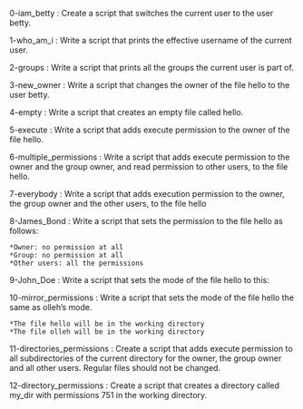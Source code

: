 0-iam_betty : Create a script that switches the current user to the user betty.

1-who_am_i : Write a script that prints the effective username of the current user.

2-groups : Write a script that prints all the groups the current user is part of.

3-new_owner : Write a script that changes the owner of the file hello to the user betty.

4-empty : Write a script that creates an empty file called hello.

5-execute : Write a script that adds execute permission to the owner of the file hello.

6-multiple_permissions : Write a script that adds execute permission to the owner and the group owner, and read permission to other users, to the file hello.

7-everybody : Write a script that adds execution permission to the owner, the group owner and the other users, to the file hello

8-James_Bond : Write a script that sets the permission to the file hello as follows:

	*Owner: no permission at all
	*Group: no permission at all
	*Other users: all the permissions

9-John_Doe : Write a script that sets the mode of the file hello to this:

10-mirror_permissions : Write a script that sets the mode of the file hello the same as olleh’s mode.

	*The file hello will be in the working directory
	*The file olleh will be in the working directory


11-directories_permissions : Create a script that adds execute permission to all subdirectories of the current directory for the owner, the group owner and all other users. Regular files should not be changed.

12-directory_permissions : Create a script that creates a directory called my_dir with permissions 751 in the working directory.

12-directory_permissions : Create a script that creates a directory called my_dir with permissions 751 in the working directory.

12-directory_permissions : Create a script that creates a directory called my_dir with permissions 751 in the working directory.

12-directory_permissions : Create a script that creates a directory called my_dir with permissions 751 in the working directory.

12-directory_permissions : Create a script that creates a directory called my_dir with permissions 751 in the working directory.

12-directory_permissions : Create a script that creates a directory called my_dir with permissions 751 in the working directory.

12-directory_permissions : Create a script that creates a directory called my_dir with permissions 751 in the working directory.

12-directory_permissions : Create a script that creates a directory called my_dir with permissions 751 in the working directory.

12-directory_permissions : Create a script that creates a directory called my_dir with permissions 751 in the working directory.

12-directory_permissions : Create a script that creates a directory called my_dir with permissions 751 in the working directory.

12-directory_permissions : Create a script that creates a directory called my_dir with permissions 751 in the working directory.

12-directory_permissions : Create a script that creates a directory called my_dir with permissions 751 in the working directory.

13-change_groupe : Write a script that changes the group owner to school for the file hello

100-change_owner_and_group : Write a script that changes the owner to vincent and the group owner to staff for all the files and directories in the working directory.

101-symbolic_link_permissions :  Write a script that changes the owner and the group owner of _hello to vincent and staff respectively.

	*The file _hello is in the working directory
	*The file _hello is a symbolic link


